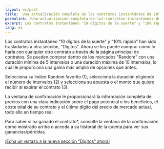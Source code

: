 ```yaml
---
layout: es/post
title:  Una actualización completa de los contratos instantáneos de 10% rápido & 10 dígitos de la suerte
permalink: /Una-actualización-completa-de-los-contratos-instantáneos-de-10-percent-rápido-10-dígitos-de-la-suerte/
excerpt: Los contratos instantáneo "10 dígitos de la suerte" y "10% rápido" han sido trasladados a otra sección, "Dígitos". Ahora se los puede comprar como lo haría con cualquier otro contrato a través de la página principal de contratos. Se pueden comprar dentro de los mercados "Random" con una duración mínima de 5 intervalos o una duración máxima de 10 intervalos, lo cual le proporciona una gama más amplia de opciones que antes.
lang: es
---
```


Los contratos instantáneo "10 dígitos de la suerte" y "10% rápido" han sido trasladados a otra sección, "Dígitos". Ahora se los puede comprar como lo haría con cualquier otro contrato a través de la página principal de contratos. Se pueden comprar dentro de los mercados "Random" con una duración mínima de 5 intervalos o una duración máxima de 10 intervalos, lo cual le proporciona una gama más amplia de opciones que antes.

Selecciona su índice Random favorito (1), selecciona la duración eligiendo el número de intervalos (2) y selecciona su apuesta o el monto que quiere recibir al expirar el contrato (3).

La ventana de confirmación le proporcionará la información completa de precios con una clara indicación sobre el pago potencial o los beneficios, el coste total de su contrato y el último dígito del precio de mercado actual, todo ello en tiempo real.

Para saber si ha ganado el contrato*, consulte la ventana de la confirmación como mostrado arriba o acceda a su historial de la cuenta para ver sus ganancias/pérdidas.

[¡Echa un vistazo a la nueva sección "Dígitos" ahora!](https://www.binary.com/c/trade.cgi?market=random&time=15t&form_name=digits&expiry_type=duration&amount_type=payout&H=3&currency=USD&underlying_symbol=R_50&amount=100&date_start=now&type=DIGITMATCH&l=ES&utm_medium=social&utm_source=blog&utm_content=whatsnew)
